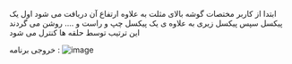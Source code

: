 ابتدا از کاربر مختصات گوشه بالای مثلت به علاوه ارتفاع آن دریافت می شود
اول یک پیکسل
سپس پیکسل زیری به علاوه ی یک پیکسل چپ و راست
و ....
روشن می گردند
این ترتیب توسط حلقه ها کنترل می شود

خروجی برنامه : 
![image](https://user-images.githubusercontent.com/80279784/113259382-4e5e5000-92e2-11eb-85a8-e68249cc084e.png)

